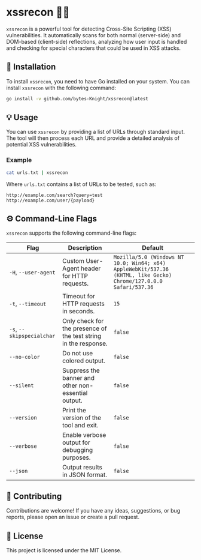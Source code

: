 # xssrecon 🕵️‍♂️

`xssrecon` is a powerful tool for detecting Cross-Site Scripting (XSS) vulnerabilities. It automatically scans for both normal (server-side) and DOM-based (client-side) reflections, analyzing how user input is handled and checking for special characters that could be used in XSS attacks.

## 🚀 Installation

To install `xssrecon`, you need to have Go installed on your system. You can install `xssrecon` with the following command:

```bash
go install -v github.com/bytes-Knight/xssrecon@latest
```

## 💡 Usage

You can use `xssrecon` by providing a list of URLs through standard input. The tool will then process each URL and provide a detailed analysis of potential XSS vulnerabilities.

### Example

```bash
cat urls.txt | xssrecon
```

Where `urls.txt` contains a list of URLs to be tested, such as:

```
http://example.com/search?query=test
http://example.com/user/{payload}
```

## ⚙️ Command-Line Flags

`xssrecon` supports the following command-line flags:

| Flag              | Description                                                              | Default                                                                       |
|-------------------|--------------------------------------------------------------------------|-------------------------------------------------------------------------------|
| `-H`, `--user-agent`  | Custom User-Agent header for HTTP requests.                              | `Mozilla/5.0 (Windows NT 10.0; Win64; x64) AppleWebKit/537.36 (KHTML, like Gecko) Chrome/127.0.0.0 Safari/537.36` |
| `-t`, `--timeout`       | Timeout for HTTP requests in seconds.                                    | `15`                                                                          |
| `-s`, `--skipspecialchar` | Only check for the presence of the test string in the response.          | `false`                                                                       |
| `--no-color`      | Do not use colored output.                                               | `false`                                                                       |
| `--silent`        | Suppress the banner and other non-essential output.                     | `false`                                                                       |
| `--version`       | Print the version of the tool and exit.                                  | `false`                                                                       |
| `--verbose`       | Enable verbose output for debugging purposes.                            | `false`                                                                       |
| `--json`          | Output results in JSON format.                                           | `false`                                                                       |

## 🤝 Contributing

Contributions are welcome! If you have any ideas, suggestions, or bug reports, please open an issue or create a pull request.

## 📄 License

This project is licensed under the MIT License.
